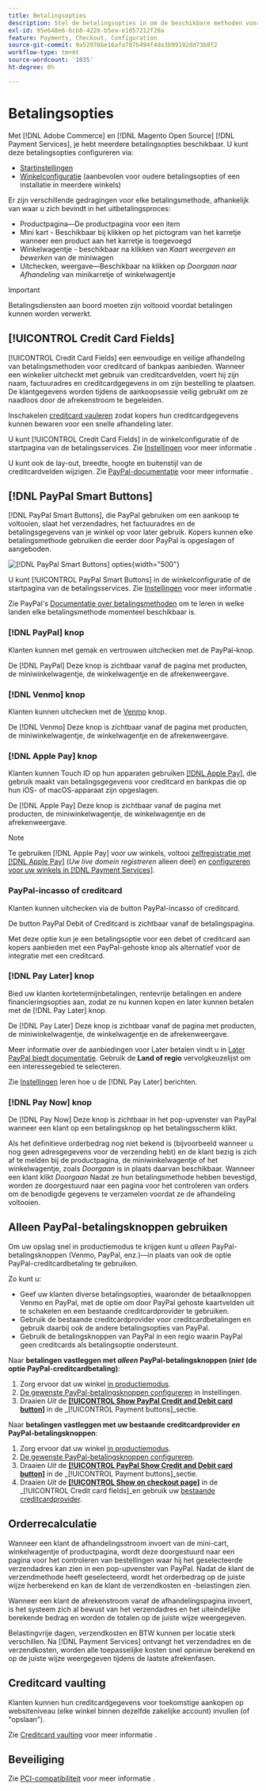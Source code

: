 ```yaml
---
title: Betalingsopties
description: Stel de betalingsopties in om de beschikbare methoden voor uw winkelklanten aan te passen.
exl-id: 95e648e6-6cb8-4226-b5ea-e1857212f20a
feature: Payments, Checkout, Configuration
source-git-commit: 9a52976be16afa707b494f4da3b99192dd73b8f2
workflow-type: tm+mt
source-wordcount: '1035'
ht-degree: 0%

---
```


# Betalingsopties

Met [!DNL Adobe Commerce] en [!DNL Magento Open Source] [!DNL Payment Services], je hebt meerdere betalingsopties beschikbaar. U kunt deze betalingsopties configureren via:

* [Startinstellingen](payments-home.md)
* [Winkelconfiguratie](configure-admin.md) (aanbevolen voor oudere betalingsopties of een installatie in meerdere winkels)

Er zijn verschillende gedragingen voor elke betalingsmethode, afhankelijk van waar u zich bevindt in het uitbetalingsproces:

* Productpagina—De productpagina voor een item
* Mini kart - Beschikbaar bij klikken op het pictogram van het karretje wanneer een product aan het karretje is toegevoegd
* Winkelwagentje - beschikbaar na klikken van _Kaart weergeven en bewerken_ van de miniwagen
* Uitchecken, weergave—Beschikbaar na klikken op _Doorgaan naar Afhandeling_ van minikarretje of winkelwagentje

>[!IMPORTANT]
>
>Betalingsdiensten aan boord moeten zijn voltooid voordat betalingen kunnen worden verwerkt.

## [!UICONTROL Credit Card Fields]

[!UICONTROL Credit Card Fields] een eenvoudige en veilige afhandeling van betalingsmethoden voor creditcard of bankpas aanbieden. Wanneer een winkelier uitcheckt met gebruik van creditcardvelden, voert hij zijn naam, factuuradres en creditcardgegevens in om zijn bestelling te plaatsen. De klantgegevens worden tijdens de aankoopsessie veilig gebruikt om ze naadloos door de afrekenstroom te begeleiden.

Inschakelen [creditcard vauleren](#vaulting) zodat kopers hun creditcardgegevens kunnen bewaren voor een snelle afhandeling later.

U kunt [!UICONTROL Credit Card Fields] in de winkelconfiguratie of de startpagina van de betalingsservices. Zie [Instellingen](settings.md#credit-card-fields) voor meer informatie .

U kunt ook de lay-out, breedte, hoogte en buitenstijl van de creditcardvelden wijzigen. Zie [PayPal-documentatie](https://developer.paypal.com/docs/checkout/advanced/customize/card-field-style/) voor meer informatie .

## [!DNL PayPal Smart Buttons]

[!DNL PayPal Smart Buttons], die PayPal gebruiken om een aankoop te voltooien, slaat het verzendadres, het factuuradres en de betalingsgegevens van je winkel op voor later gebruik. Kopers kunnen elke betalingsmethode gebruiken die eerder door PayPal is opgeslagen of aangeboden.

![[!DNL PayPal Smart Buttons] opties](assets/payment-buttons.png){width="500"}

U kunt [!UICONTROL PayPal Smart Buttons] in de winkelconfiguratie of de startpagina van de betalingsservices.  Zie [Instellingen](settings.md#payment-buttons) voor meer informatie .

Zie PayPal&#39;s [Documentatie over betalingsmethoden](https://developer.paypal.com/docs/checkout/payment-methods/) om te leren in welke landen elke betalingsmethode momenteel beschikbaar is.

### [!DNL PayPal] knop

Klanten kunnen met gemak en vertrouwen uitchecken met de PayPal-knop.

De [!DNL PayPal] Deze knop is zichtbaar vanaf de pagina met producten, de miniwinkelwagentje, de winkelwagentje en de afrekenweergave.

### [!DNL Venmo] knop

Klanten kunnen uitchecken met de [Venmo](https://venmo.com/) knop.

De [!DNL Venmo] Deze knop is zichtbaar vanaf de pagina met producten, de miniwinkelwagentje, de winkelwagentje en de afrekenweergave.

### [!DNL Apple Pay] knop

Klanten kunnen Touch ID op hun apparaten gebruiken [[!DNL Apple Pay]](https://www.apple.com/apple-pay/), die gebruik maakt van betalingsgegevens voor creditcard en bankpas die op hun iOS- of macOS-apparaat zijn opgeslagen.

De [!DNL Apple Pay] Deze knop is zichtbaar vanaf de pagina met producten, de miniwinkelwagentje, de winkelwagentje en de afrekenweergave.

>[!NOTE]
>
> Te gebruiken [!DNL Apple Pay] voor uw winkels, voltooi [zelfregistratie met [!DNL Apple Pay]](https://developer.paypal.com/docs/checkout/apm/apple-pay/#register-your-live-domain) (_Uw live domein registreren_ alleen deel) en [configureren voor uw winkels in [!DNL Payment Services]](settings.md#payment-buttons).

### PayPal-incasso of creditcard

Klanten kunnen uitchecken via de button PayPal-incasso of creditcard.

De button PayPal Debit of Creditcard is zichtbaar vanaf de betalingspagina.

Met deze optie kun je een betalingsoptie voor een debet of creditcard aan kopers aanbieden met een PayPal-gehoste knop als alternatief voor de integratie met een creditcard.

### [!DNL Pay Later] knop

Bied uw klanten kortetermijnbetalingen, rentevrije betalingen en andere financieringsopties aan, zodat ze nu kunnen kopen en later kunnen betalen met de [!DNL Pay Later] knop.

De [!DNL Pay Later] Deze knop is zichtbaar vanaf de pagina met producten, de miniwinkelwagentje, de winkelwagentje en de afrekenweergave.

Meer informatie over de aanbiedingen voor Later betalen vindt u in [Later PayPal biedt documentatie](https://developer.paypal.com/docs/checkout/pay-later/us/). Gebruik de **Land of regio** vervolgkeuzelijst om een interessegebied te selecteren.

Zie [Instellingen](settings.md#payment-buttons) leren hoe u de [!DNL Pay Later] berichten.

### [!DNL Pay Now] knop

De [!DNL Pay Now] Deze knop is zichtbaar in het pop-upvenster van PayPal wanneer een klant op een betalingsknop op het betalingsscherm klikt.

Als het definitieve orderbedrag nog niet bekend is (bijvoorbeeld wanneer u nog geen adresgegevens voor de verzending hebt) en de klant bezig is zich af te melden bij de productpagina, de miniwinkelwagentje of het winkelwagentje, zoals _Doorgaan_ is in plaats daarvan beschikbaar. Wanneer een klant klikt _Doorgaan_ Nadat ze hun betalingsmethode hebben bevestigd, worden ze doorgestuurd naar een pagina voor het controleren van orders om de benodigde gegevens te verzamelen voordat ze de afhandeling voltooien.

## Alleen PayPal-betalingsknoppen gebruiken

Om uw opslag snel in productiemodus te krijgen kunt u _alleen_ PayPal-betalingsknoppen (Venmo, PayPal, enz.)—in plaats van ook de optie PayPal-creditcardbetaling te gebruiken.

Zo kunt u:

* Geef uw klanten diverse betalingsopties, waaronder de betaalknoppen Venmo en PayPal, met de optie om door PayPal gehoste kaartvelden uit te schakelen en een bestaande creditcardprovider te gebruiken.
* Gebruik de bestaande creditcardprovider voor creditcardbetalingen en gebruik daarbij ook de andere betalingsopties van PayPal.
* Gebruik de betalingsknoppen van PayPal in een regio waarin PayPal geen creditcards als betalingsoptie ondersteunt.

Naar **betalingen vastleggen met _alleen_ PayPal-betalingsknoppen (_niet_ (de optie PayPal-creditcardbetaling)**:

1. Zorg ervoor dat uw winkel [in productiemodus](settings.md#enable-payment-services).
1. [De gewenste PayPal-betalingsknoppen configureren](settings.md#payment-buttons) in Instellingen.
1. Draaien _Uit_ de **[[!UICONTROL Show PayPal Credit and Debit card button]](settings.md#payment-buttons)** in de _[!UICONTROL Payment buttons]_sectie.

Naar **betalingen vastleggen met uw bestaande creditcardprovider _en_ PayPal-betalingsknoppen**:

1. Zorg ervoor dat uw winkel [in productiemodus](settings.md#enable-payment-services).
1. [De gewenste PayPal-betalingsknoppen configureren](settings.md#payment-buttons).
1. Draaien _Uit_ de **[[!UICONTROL PayPal Show Credit and Debit card button]](settings.md#payment-buttons)** in de _[!UICONTROL Payment buttons]_sectie.
1. Draaien _Uit_ de **[[!UICONTROL Show on checkout page]](settings.md#credit-card-fields)** in de _[!UICONTROL Credit card fields]_en gebruik uw [bestaande creditcardprovider](https://experienceleague.adobe.com/docs/commerce-admin/stores-sales/payments/payments.html#payments).

## Orderrecalculatie

Wanneer een klant de afhandelingsstroom invoert van de mini-cart, winkelwagentje of productpagina, wordt deze doorgestuurd naar een pagina voor het controleren van bestellingen waar hij het geselecteerde verzendadres kan zien in een pop-upvenster van PayPal. Nadat de klant de verzendmethode heeft geselecteerd, wordt het orderbedrag op de juiste wijze herberekend en kan de klant de verzendkosten en -belastingen zien.

Wanneer een klant de afrekenstroom vanaf de afhandelingspagina invoert, is het systeem zich al bewust van het verzendadres en het uiteindelijke berekende bedrag en worden de totalen op de juiste wijze weergegeven.

Belastingvrije dagen, verzendkosten en BTW kunnen per locatie sterk verschillen. Na [!DNL Payment Services] ontvangt het verzendadres en de verzendkosten, worden alle toepasselijke kosten snel opnieuw berekend en op de juiste wijze weergegeven tijdens de laatste afrekenfasen.

## Creditcard vaulting

Klanten kunnen hun creditcardgegevens voor toekomstige aankopen op websiteniveau (elke winkel binnen dezelfde zakelijke account) invullen (of &quot;opslaan&quot;).

Zie [Creditcard vaulting](vaulting.md) voor meer informatie .

## Beveiliging

Zie [PCI-compatibiliteit](security.md#pci-compliance) voor meer informatie .
